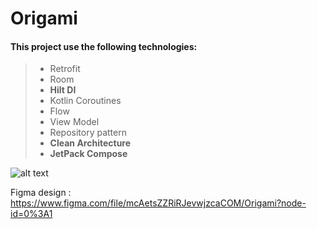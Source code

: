 # Origami

#### This project use the following technologies:

> - Retrofit
> - Room
> - **Hilt DI**
> - Kotlin Coroutines
> - Flow
> - View Model
> - Repository pattern
> - **Clean Architecture**
> - **JetPack Compose**

![alt text](https://8pic.ir/uploads/Screen-Shot-2021-08-27-at-2-12-13-AM.png)


Figma design : https://www.figma.com/file/mcAetsZZRiRJevwjzcaCOM/Origami?node-id=0%3A1
